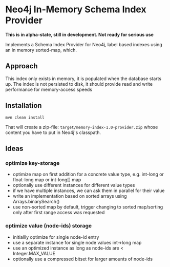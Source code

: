 # Neo4j In-Memory Schema Index Provider

**This is in alpha-state, still in development. Not ready for serious use**

Implements a Schema Index Provider for Neo4j, label based indexes using an in memory sorted-map, which.

## Approach

This index only exists in memory, it is populated when the database starts up.
The index is not persisted to disk, it should provide read and write performance for memory-access speeds

## Installation

`mvn clean install`

That will create a zip-file: `target/memory-index-1.0-provider.zip` whose content you have to put in Neo4j's classpath.


## Ideas

### optimize key-storage

- optimize map on first addition for a concrete value type, e.g. int-long or float-long map or int-long[] map
- optionally use different instances for different value types
- if we have multiple instances, we can ask them in parallel for their value
- write an implementation based on sorted arrays using Arrays.binarySearch()
- use non-sorted map by default, trigger changing to sorted map/sorting only after first range access was requested

### optimize value (node-ids) storage

- initiallly optimize for single node-id entry
- use a separate instance for single node values int->long map
- use an optimized instance as long as node-ids are < Integer.MAX_VALUE
- optionally use a compressed bitset for larger amounts of node-ids
